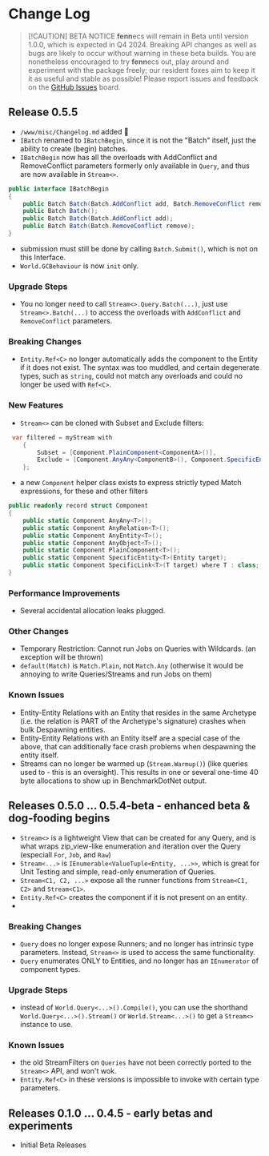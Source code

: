 ﻿# Change Log
> [!CAUTION] BETA NOTICE
> **fenn**ecs will remain in Beta until version 1.0.0, which is expected in Q4 2024. Breaking API changes as well as bugs are likely to occur without warning in these beta builds. 
> You are nonetheless encouraged to try **fenn**ecs out, play around and experiment with the package freely; our resident foxes aim to keep it it as useful and stable as possible! Please report issues and feedback on the [GitHub Issues](https://github.com/outfox/fennecs/issues) board.

## Release 0.5.5
- `/www/misc/Changelog.md` added 🦊
- `IBatch` renamed to `IBatchBegin`, since it is not the "Batch" itself, just the ability to create (begin) batches.
-  `IBatchBegin` now has all the overloads with AddConflict and RemoveConflict parameters formerly only available in `Query`, and thus are now available in `Stream<>`.
```csharp
public interface IBatchBegin
{
    public Batch Batch(Batch.AddConflict add, Batch.RemoveConflict remove);
    public Batch Batch();   
    public Batch Batch(Batch.AddConflict add);
    public Batch Batch(Batch.RemoveConflict remove);    
}
```
- submission must still be done by calling `Batch.Submit()`, which is not on this Interface.
- `World.GCBehaviour` is now `init` only.

### Upgrade Steps
* You no longer need to call `Stream<>.Query.Batch(...)`, just use `Stream<>.Batch(...)` to access the overloads with `AddConflict` and `RemoveConflict` parameters. 

### Breaking Changes
* `Entity.Ref<C>` no longer automatically adds the component to the Entity if it does not exist. The syntax was too muddled, and certain degenerate types, such as `string`, could not match any overloads and could no longer be used with `Ref<C>`.

### New Features
* `Stream<>` can be cloned with Subset and Exclude filters:
```csharp
 var filtered = myStream with 
    { 
        Subset = [Component.PlainComponent<ComponentA>()], 
        Exclude = [Component.AnyAny<ComponentB>(), Component.SpecificEntity<ComponentC>(notYou)] 
    };
```

- a new `Component` helper class exists to express strictly typed Match expressions, for these and other filters
```csharp
public readonly record struct Component
{
    public static Component AnyAny<T>();
    public static Component AnyRelation<T>();
    public static Component AnyEntity<T>();
    public static Component AnyObject<T>();
    public static Component PlainComponent<T>();
    public static Component SpecificEntity<T>(Entity target);
    public static Component SpecificLink<T>(T target) where T : class;
} 
```

### Performance Improvements
* Several accidental allocation leaks plugged.

### Other Changes
* Temporary Restriction: Cannot run Jobs on Queries with Wildcards. (an exception will be thrown)
* `default(Match)` is `Match.Plain`, not `Match.Any` (otherwise it would be annoying to write Queries/Streams and run Jobs on them)

### Known Issues
* Entity-Entity Relations with an Entity that resides in the same Archetype (i.e. the relation is PART of the Archetype's signature) crashes when bulk Despawning entities.
* Entity-Entity Relations with an Entity itself are a special case of the above, that can additionally face crash problems when despawning the entity itself.
* Streams can no longer be warmed up (`Stream.Warmup()`) (like queries used to - this is an oversight). This results in one or several one-time 40 byte allocations to show up in BenchmarkDotNet output.


## Releases 0.5.0 ... 0.5.4-beta - enhanced beta & dog-fooding begins
- `Stream<>` is a lightweight View that can be created for any Query, and is what wraps zip_view-like enumeration and iteration over the Query (especiall `For`, `Job`, and `Raw`)
- `Stream<...>` is `IEnumerable<ValueTuple<Entity, ...>>`, which is great for Unit Testing and simple, read-only enumeration of Queries.
- `Stream<C1, C2, ...>` expose all the runner functions from `Stream<C1, C2>` and `Stream<C1>`.
- `Entity.Ref<C>` creates the component if it is not present on an entity.
- 
### Breaking Changes
- `Query` does no longer expose Runners; and no longer has intrinsic type parameters. Instead, `Stream<>` is used to access the same functionality.
- `Query` enumerates ONLY to Entities, and no longer has an `IEnumerator` of component types.

### Upgrade Steps
- instead of `World.Query<...>().Compile()`, you can use the shorthand `World.Query<...>().Stream()` or `World.Stream<...>()` to get a `Stream<>` instance to use.

### Known Issues
- the old StreamFilters on `Queries` have not been correctly ported to the `Stream<>` API, and won't wok.
- `Entity.Ref<C>` in these versions is impossible to invoke with certain type parameters.


## Releases 0.1.0 ... 0.4.5 - early betas and experiments
- Initial Beta Releases